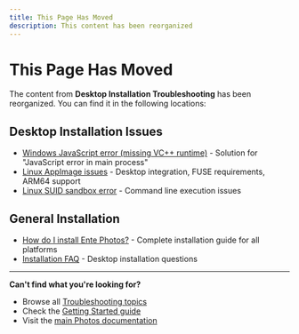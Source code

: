 ```yaml
---
title: This Page Has Moved
description: This content has been reorganized
---
```


# This Page Has Moved

The content from **Desktop Installation Troubleshooting** has been reorganized. You can find it in the following locations:

## Desktop Installation Issues
- [Windows JavaScript error (missing VC++ runtime)](/photos/faq/troubleshooting#windows-vc) - Solution for "JavaScript error in main process"
- [Linux AppImage issues](/photos/faq/troubleshooting#appimage-integration) - Desktop integration, FUSE requirements, ARM64 support
- [Linux SUID sandbox error](/photos/faq/troubleshooting#linux-suid) - Command line execution issues

## General Installation
- [How do I install Ente Photos?](/photos/getting-started/installation) - Complete installation guide for all platforms
- [Installation FAQ](/photos/faq/account-creation#install-desktop) - Desktop installation questions

---

**Can't find what you're looking for?**
- Browse all [Troubleshooting topics](/photos/faq/troubleshooting)
- Check the [Getting Started guide](/photos/getting-started/)
- Visit the [main Photos documentation](/photos/)
